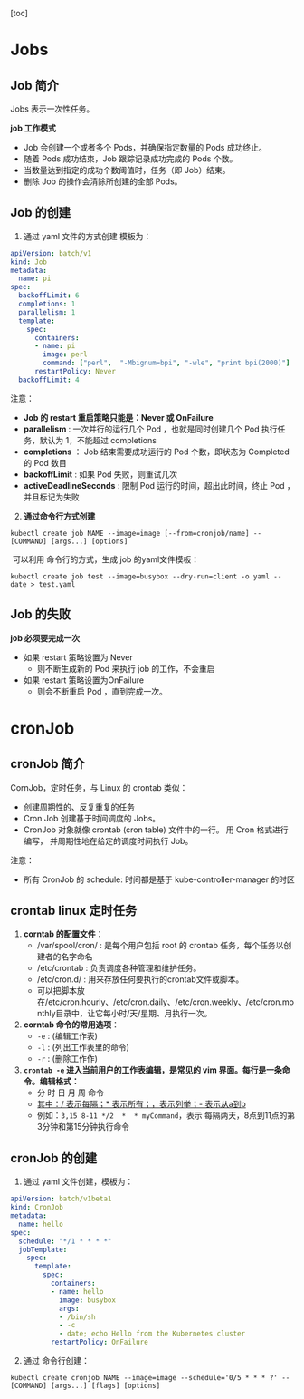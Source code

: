 [toc]

# Jobs

## Job 简介

Jobs 表示一次性任务。

**job 工作模式**

- Job 会创建一个或者多个 Pods，并确保指定数量的 Pods 成功终止。 
- 随着 Pods 成功结束，Job 跟踪记录成功完成的 Pods 个数。
- 当数量达到指定的成功个数阈值时，任务（即 Job）结束。 
- 删除 Job 的操作会清除所创建的全部 Pods。



## Job 的创建

1. 通过 yaml 文件的方式创建
模板为：
```yaml
apiVersion: batch/v1
kind: Job
metadata:
  name: pi
spec:
  backoffLimit: 6
  completions: 1
  parallelism: 1
  template:
    spec:
      containers:
      - name: pi
        image: perl
        command: ["perl",  "-Mbignum=bpi", "-wle", "print bpi(2000)"]
      restartPolicy: Never
  backoffLimit: 4
```

注意：
- **Job 的 restart 重启策略只能是：Never 或 OnFailure**
- **parallelism** : 一次并行的运行几个 Pod ，也就是同时创建几个 Pod 执行任务，默认为 1，不能超过 completions
- **completions** ： Job 结束需要成功运行的 Pod 个数，即状态为 Completed 的 Pod 数目
- **backoffLimit** : 如果 Pod 失败，则重试几次
- **activeDeadlineSeconds** : 限制 Pod 运行的时间，超出此时间，终止 Pod ，并且标记为失败

2. **通过命令行方式创建** 

```shell
kubectl create job NAME --image=image [--from=cronjob/name] -- [COMMAND] [args...] [options]
```

​			可以利用 命令行的方式，生成 job 的yaml文件模板：

```shell
kubectl create job test --image=busybox --dry-run=client -o yaml -- date > test.yaml
```


## Job 的失败

**job 必须要完成一次**  

- 如果 restart 策略设置为 Never
    - 则不断生成新的 Pod 来执行 job 的工作，不会重启
- 如果 restart 策略设置为OnFailure
    - 则会不断重启 Pod ，直到完成一次。

# cronJob

## cronJob 简介

CornJob，定时任务，与 Linux 的 crontab 类似：

- 创建周期性的、反复重复的任务
- Cron Job 创建基于时间调度的 Jobs。
- CronJob 对象就像 crontab (cron table) 文件中的一行。 用 Cron 格式进行编写， 并周期性地在给定的调度时间执行 Job。


注意：
- 所有 CronJob 的  schedule:  时间都是基于 kube-controller-manager 的时区



## crontab linux 定时任务


1. **corntab 的配置文件**：
    - /var/spool/cron/ : 是每个用户包括 root 的 crontab 任务，每个任务以创建者的名字命名
    - /etc/crontab : 负责调度各种管理和维护任务。
    - /etc/cron.d/ : 用来存放任何要执行的crontab文件或脚本。
    - 可以把脚本放在/etc/cron.hourly、/etc/cron.daily、/etc/cron.weekly、/etc/cron.monthly目录中，让它每小时/天/星期、月执行一次。
2. **corntab 命令的常用选项**：
    - `-e` : (编辑工作表)
    - `-l` : (列出工作表里的命令)
    - `-r` : (删除工作作)
3. **`crontab -e` 进入当前用户的工作表编辑，是常见的 vim 界面。每行是一条命令。编辑格式：**
    - 分 时 日 月 周 命令
    - <u>其中：/ 表示每隔；* 表示所有；，表示列举；- 表示从a到b</u>
    - 例如：`3,15 8-11 */2  *  * myCommand`，表示 每隔两天，8点到11点的第3分钟和第15分钟执行命令


## cronJob 的创建

1. 通过 yaml 文件创建，模板为：
```yaml
apiVersion: batch/v1beta1
kind: CronJob
metadata:
  name: hello
spec:
  schedule: "*/1 * * * *"
  jobTemplate:
    spec:
      template:
        spec:
          containers:
          - name: hello
            image: busybox
            args:
            - /bin/sh
            - -c
            - date; echo Hello from the Kubernetes cluster
          restartPolicy: OnFailure
```
2. 通过 命令行创建：
```shell
kubectl create cronjob NAME --image=image --schedule='0/5 * * * ?' -- [COMMAND] [args...] [flags] [options]
```


